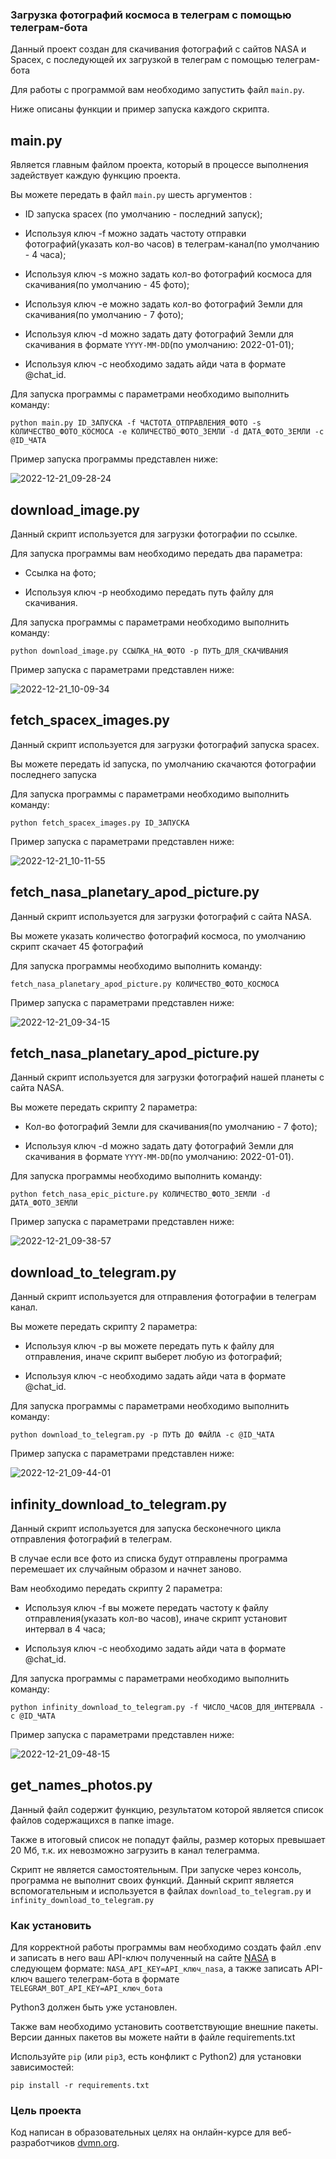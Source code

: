 ### Загрузка фотографий космоса в телеграм с помощью телеграм-бота

Данный проект создан для скачивания фотографий с сайтов NASA и Spacex, с последующей их загрузкой в телеграм с помощью телеграм-бота 

Для работы с программой вам необходимо запустить файл ```main.py```. 

Ниже описаны функции и пример запуска каждого скрипта. 


## main.py

Является главным файлом проекта, который в процессе выполнения задействует каждую функцию проекта.

Вы можете передать в файл ```main.py``` шесть аргументов : 

* ID запуска spacex (по умолчанию - последний запуск);

* Используя ключ -f можно задать частоту отправки фотографий(указать кол-во часов) в телеграм-канал(по умолчанию - 4 часа);

* Используя ключ -s можно задать кол-во фотографий космоса для скачивания(по умолчанию - 45 фото);

* Используя ключ -e можно задать кол-во фотографий Земли для скачивания(по умолчанию - 7 фото);

* Используя ключ -d можно задать дату фотографий Земли для скачивания в формате 
```YYYY-MM-DD```(по умолчанию: 2022-01-01);

* Используя ключ -с необходимо задать айди чата в формате @chat_id.

Для запуска программы с параметрами необходимо выполнить команду: 

```
python main.py ID_ЗАПУСКА -f ЧАСТОТА_ОТПРАВЛЕНИЯ_ФОТО -s КОЛИЧЕСТВО_ФОТО_КОСМОСА -e КОЛИЧЕСТВО_ФОТО_ЗЕМЛИ -d ДАТА_ФОТО_ЗЕМЛИ -c @ID_ЧАТА
```
Пример запуска программы представлен ниже:

![2022-12-21_09-28-24](https://user-images.githubusercontent.com/42433463/208828569-654638e5-502a-486c-97e3-8da5e252a7ce.png)


## download_image.py

Данный скрипт используется для загрузки фотографии по ссылке.

Для запуска программы вам необходимо передать два параметра:

* Ссылка на фото;

* Используя ключ -p необходимо передать путь файлу для скачивания.

Для запуска программы с параметрами необходимо выполнить команду: 

```
python download_image.py CСЫЛКА_НА_ФОТО -p ПУТЬ_ДЛЯ_СКАЧИВАНИЯ
```
Пример запуска с параметрами представлен ниже:

![2022-12-21_10-09-34](https://user-images.githubusercontent.com/42433463/208834216-98c2ac56-faf7-4c74-94d3-a4db55a7abd3.png)


## fetch_spacex_images.py

Данный скрипт используется для загрузки фотографий запуска spacex.

Вы можете передать id запуска, по умолчанию скачаются фотографии последнего запуска

Для запуска программы с параметрами необходимо выполнить команду: 

```
python fetch_spacex_images.py ID_ЗАПУСКА
```
Пример запуска с параметрами представлен ниже:

![2022-12-21_10-11-55](https://user-images.githubusercontent.com/42433463/208834334-c294b0f7-6969-44d2-93c8-8c8b939a20e4.png)


## fetch_nasa_planetary_apod_picture.py

Данный скрипт используется для загрузки фотографий c сайта NASA.

Вы можете указать количество фотографий космоса, по умолчанию скрипт скачает 45 фотографий

Для запуска программы необходимо выполнить команду: 

```
fetch_nasa_planetary_apod_picture.py КОЛИЧЕСТВО_ФОТО_КОСМОСА
```
Пример запуска с параметрами представлен ниже:

![2022-12-21_09-34-15](https://user-images.githubusercontent.com/42433463/208829344-86e13386-af95-4587-9d77-ef2b64518ac4.png)


## fetch_nasa_planetary_apod_picture.py

Данный скрипт используется для загрузки фотографий нашей планеты c сайта NASA.

Вы можете передать скрипту 2 параметра:

* Кол-во фотографий Земли для скачивания(по умолчанию - 7 фото);

* Используя ключ -d можно задать дату фотографий Земли для скачивания в формате 
```YYYY-MM-DD```(по умолчанию: 2022-01-01).

Для запуска программы необходимо выполнить команду: 

```
python fetch_nasa_epic_picture.py КОЛИЧЕСТВО_ФОТО_ЗЕМЛИ -d ДАТА_ФОТО_ЗЕМЛИ
```
Пример запуска с параметрами представлен ниже:

![2022-12-21_09-38-57](https://user-images.githubusercontent.com/42433463/208829885-e3ca20be-46d0-4e0a-a49f-259b0bb2023b.png)


## download_to_telegram.py

Данный скрипт используется для отправления фотографии в телеграм канал.

Вы можете передать скрипту 2 параметра:

* Используя ключ -p вы можете передать путь к файлу для отправления, иначе скрипт выберет любую из фотографий;

* Используя ключ -с необходимо задать айди чата в формате @chat_id.

Для запуска программы с параметрами необходимо выполнить команду: 

```
python download_to_telegram.py -p ПУТЬ ДО ФАЙЛА -c @ID_ЧАТА 
```
Пример запуска с параметрами представлен ниже:

![2022-12-21_09-44-01](https://user-images.githubusercontent.com/42433463/208830535-8dfff010-b2ea-4fe6-8d5f-289a547f496d.png)


## infinity_download_to_telegram.py

Данный скрипт используется для запуска бесконечного цикла отправления фотографий в телеграм.

В случае если все фото из списка будут отправлены программа перемешает их случайным образом и начнет заново.

Вам необходимо передать скрипту 2 параметра: 

* Используя ключ -f вы можете передать частоту к файлу отправления(указать кол-во часов), иначе скрипт установит интервал в 4 часа;

* Используя ключ -с необходимо задать айди чата в формате @chat_id.

Для запуска программы с параметрами необходимо выполнить команду: 

```
python infinity_download_to_telegram.py -f ЧИСЛО_ЧАСОВ_ДЛЯ_ИНТЕРВАЛА -c @ID_ЧАТА 
```
Пример запуска с параметрами представлен ниже:

![2022-12-21_09-48-15](https://user-images.githubusercontent.com/42433463/208831086-857dda12-bfb8-4021-8a26-78cf9a3cb7da.png)


## get_names_photos.py

Данный файл содержит функцию, результатом которой является список файлов содержащихся в папке image. 

Также в итоговый список не попадут файлы, размер которых превышает 20 Мб, т.к. их невозможно загрузить в канал телеграмма. 

Скрипт не является самостоятельным. При запуске через консоль, программа не выполнит своих функций. Данный скрипт является вспомогательным и используется в файлах ```download_to_telegram.py``` и ```infinity_download_to_telegram.py```

### Как установить

Для корректной работы программы вам необходимо создать файл .env и записать в него ваш API-ключ полученный на сайте [NASA](https://api.nasa.gov/#signUp) в следующем формате: ```NASA_API_KEY=API_ключ_nasa```, а также записать API-ключ вашего телеграм-бота в формате ```TELEGRAM_BOT_API_KEY=API_ключ_бота```

Python3 должен быть уже установлен. 

Также вам необходимо установить соответствующие внешние пакеты. Версии данных пакетов вы можете найти в файле requirements.txt

Используйте `pip` (или `pip3`, есть конфликт с Python2) для установки зависимостей:
```
pip install -r requirements.txt
```


### Цель проекта

Код написан в образовательных целях на онлайн-курсе для веб-разработчиков [dvmn.org](https://dvmn.org/).
